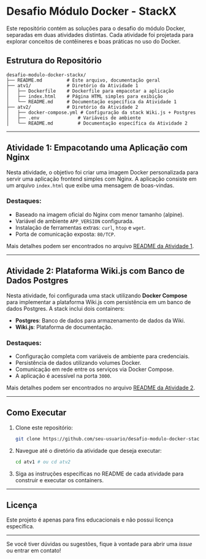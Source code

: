# Desafio Módulo Docker - StackX

Este repositório contém as soluções para o desafio do módulo Docker, separadas em duas atividades distintas. Cada atividade foi projetada para explorar conceitos de contêineres e boas práticas no uso do Docker.

## Estrutura do Repositório

```
desafio-modulo-docker-stackx/
├── README.md         # Este arquivo, documentação geral
├── atv1/             # Diretório da Atividade 1
│   ├── Dockerfile    # Dockerfile para empacotar a aplicação
│   ├── index.html    # Página HTML simples para exibição
│   └── README.md     # Documentação específica da Atividade 1
├── atv2/             # Diretório da Atividade 2
│   ├── docker-compose.yml # Configuração da stack Wiki.js + Postgres
│   ├── .env              # Variáveis de ambiente
│   └── README.md         # Documentação específica da Atividade 2
```

---

## Atividade 1: Empacotando uma Aplicação com Nginx

Nesta atividade, o objetivo foi criar uma imagem Docker personalizada para servir uma aplicação frontend simples com Nginx. A aplicação consiste em um arquivo `index.html` que exibe uma mensagem de boas-vindas.

### Destaques:
- Baseado na imagem oficial do Nginx com menor tamanho (alpine).
- Variável de ambiente `APP_VERSION` configurada.
- Instalação de ferramentas extras: `curl`, `htop` e `wget`.
- Porta de comunicação exposta: `80/TCP`.

Mais detalhes podem ser encontrados no arquivo [README da Atividade 1](./atv1/README.md).

---

## Atividade 2: Plataforma Wiki.js com Banco de Dados Postgres

Nesta atividade, foi configurada uma stack utilizando **Docker Compose** para implementar a plataforma Wiki.js com persistência em um banco de dados Postgres. A stack inclui dois containers:
- **Postgres**: Banco de dados para armazenamento de dados da Wiki.
- **Wiki.js**: Plataforma de documentação.

### Destaques:
- Configuração completa com variáveis de ambiente para credenciais.
- Persistência de dados utilizando volumes Docker.
- Comunicação em rede entre os serviços via Docker Compose.
- A aplicação é acessível na porta `3000`.

Mais detalhes podem ser encontrados no arquivo [README da Atividade 2](./atv2/README.md).

---

## Como Executar

1. Clone este repositório:
   ```bash
   git clone https://github.com/seu-usuario/desafio-modulo-docker-stackx.git
   ```
2. Navegue até o diretório da atividade que deseja executar:
   ```bash
   cd atv1 # ou cd atv2
   ```
3. Siga as instruções específicas no README de cada atividade para construir e executar os containers.

---

## Licença
Este projeto é apenas para fins educacionais e não possui licença específica.

---

Se você tiver dúvidas ou sugestões, fique à vontade para abrir uma *issue* ou entrar em contato!
